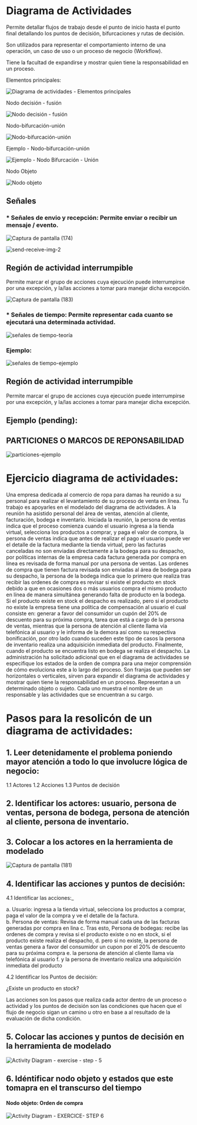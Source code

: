 # Diagrama de Actividades

Permite detallar flujos de trabajo desde el punto de inicio hasta el punto final detallando los puntos
de decisión, bifurcaciones y rutas de decisión.

Son utilizados para representar el comportamiento interno de una operación, un caso de uso o un 
proceso de negocio (Workflow).

Tiene la facultad de expandirse y mostrar quien tiene la responsabilidad en un proceso. 

Elementos principales:

![Diagrama de actividades - Elementos principales](https://github.com/luislopez-dev/UML/assets/48783255/49f74b26-9bbc-4b26-8aae-2eb641009029)

Nodo decisión - fusión

![Nodo decisión - fusión](https://github.com/luislopez-dev/UML/assets/48783255/9d9589bb-55f7-4201-ae20-612306153561)

Nodo-bifurcación-unión

![Nodo-bifurcación-unión](https://github.com/luislopez-dev/UML/assets/48783255/d63514fd-fecb-4444-8d7f-dccb1aa23937)

Ejemplo - Nodo-bifurcación-unión

![Ejemplo - Nodo Bifurcación - Unión](https://github.com/luislopez-dev/UML/assets/48783255/94d26688-d0ad-4510-9de4-5af1601d9c0c)

Nodo Objeto

![Nodo objeto](https://github.com/luislopez-dev/UML/assets/48783255/28fc0f8e-6d75-4c49-ac4f-28cd027bb32f)

## Señales

### * Señales de envio y recepción: Permite enviar o recibir un mensaje / evento.

![Captura de pantalla (174)](https://github.com/luislopez-dev/UML/assets/48783255/89ac8afa-a8a7-4f8a-ab83-207d1bf0f662)

![send-receive-img-2](https://github.com/luislopez-dev/UML/assets/48783255/61724283-18ec-4c4d-b04d-b198f513832f)

## Región de actividad interrumpible

Permite marcar el grupo de acciones cuya ejecución puede interrumpirse por una excepción, 
y la/las acciones a tomar para manejar dicha excepción. 

![Captura de pantalla (183)](https://github.com/luislopez-dev/UML/assets/48783255/431a8e50-2f36-4831-92f2-1a01edddbd4f)

### * Señales de tiempo: Permite representar cada cuanto se ejecutará una determinada actividad.

![señales de tiempo-teoría](https://github.com/luislopez-dev/UML/assets/48783255/320f543f-bc07-4012-8c14-023cba491288)

### Ejemplo:

![señales de tiempo-ejemplo](https://github.com/luislopez-dev/UML/assets/48783255/ec4ebb5c-d3bc-4d32-b37f-44431d862306)

## Región de actividad interrumpible

Permite marcar el grupo de acciones cuya ejecución puede interrumpirse por una excepción, 
y la/las acciones a tomar para manejar dicha excepción. 

## Ejemplo (pending):

## PARTICIONES O MARCOS DE REPONSABILIDAD

﻿![particiones-ejemplo](https://github.com/luislopez-dev/UML/assets/48783255/4b7d02d0-9c07-43f7-99da-54312ce92ca0)

# Ejercicio diagrama de actividades:

Una empresa dedicada al comercio de ropa para damas ha reunido a su personal para realizar el levantamiento de su proceso de venta en línea. Tu trabajo es apoyarles en el modelado del diagrama de actividades. A la reunión ha asistido personal del área de ventas, atención al cliente, facturación, bodega e inventario.
Iniciada la reunión, la persona de ventas indica que el proceso comienza cuando el usuario ingresa a la tienda virtual, selecciona los productos a comprar, y paga el valor de compra, la persona de ventas indica que antes de realizar el pago el usuario puede ver el detalle de la factura mediante la tienda virtual, pero las facturas canceladas no son enviadas directamente a la bodega para su despacho, por políticas internas de la empresa cada factura generada por compra en línea es revisada de forma manual por una persona de ventas. Las ordenes de compra que tienen factura revisada son enviadas al área de bodega para su despacho, la persona de la bodega indica que lo primero que realiza tras recibir las ordenes de compra es revisar si existe el producto en stock debido a que en ocasiones dos o más usuarios compra el mismo producto en línea de manera simultánea generando falta de producto en la bodega. Si el producto existe en stock el despacho es realizado, pero si el producto no existe la empresa tiene una política de compensación al usuario el cual consiste en: generar a favor del consumidor un cupón del 20% de descuento para su próxima compra, tarea que está a cargo de la persona de ventas, mientras que la persona de atención al cliente llama vía telefónica al usuario y le informa de la demora así como su respectiva bonificación, por otro lado cuando suceden este tipo de casos la persona de inventario realiza una adquisición inmediata del producto. Finalmente, cuando el producto se encuentra listo en bodega se realiza el despacho.
La administración ha solicitado adicional que en el diagrama de actividades se especifique los estados de la orden de compra para una mejor comprensión de cómo evoluciona este a lo largo del proceso.
Son franjas que pueden ser horizontales o verticales, sirven para expandir el diagrama de actividades y mostrar quien tiene la 
responsabilidad en un proceso. Representan a un determinado objeto o sujeto. Cada uno muestra el nombre de un responsable 
y las actividades que se encuentran a su cargo.

# Pasos para la resolicón de un diagrama de actividades:

## 1. Leer detenidamente el problema poniendo mayor atención a todo lo que involucre lógica de negocio:

1.1 Actores
1.2 Acciones
1.3 Puntos de decisión

## 2. Identificar los actores: usuario, persona de ventas, persona de bodega, persona de atención al cliente, persona de inventario. 

## 3. Colocar a los actores en la herramienta de modelado

![Captura de pantalla (181)](https://github.com/luislopez-dev/UML/assets/48783255/3fcd6411-f719-4233-8a56-9d2434d11fdc)

## 4. Identificar las acciones y puntos de decisión:

4.1 Identificar las acciones:_

a. Usuario: ingresa a la tienda virtual, selecciona los productos a comprar, paga el valor de la compra y ve el detalle de la factura.  
b. Persona de ventas: Revisa de forma manual cada una de las facturas generadas por compra en lina
c. Tras esto, Persona de bodegas: recibe las ordenes de compra y revisa si el producto existe o no en stock, si el producto existe realiza el despacho, 
d. pero si no existe, la persona de ventas genera a favor del consumidor un cupon por el 20% de descuento para su próxima compra 
e. la persona de atención al cliente llama vía telefónica al usuario
f. y la persona de inventario realiza una adquisición inmediata del producto 

4.2 Identificar los Puntos de decisión: 

¿Existe un producto en stock?

Las acciones son los pasos que realiza cada actor dentro de un proceso o actividad y los puntos de decisión son las condiciones
que hacen que el flujo de negocio sigan un camino u otro en base a al resultado de la evaluación de dicha condición. 

## 5. Colocar las acciones y puntos de decisión en la herramienta de modelado

![Activity Diagram - exercise - step - 5](https://github.com/luislopez-dev/UML/assets/48783255/c33b7d1d-0196-439b-a309-8184856f5c79)

## 6. Idéntificar nodo objeto y estados que este tomapra en el transcurso del tiempo

#### Nodo objeto: Orden de compra

![Activity Diagram - EXERCICE- STEP 6](https://github.com/luislopez-dev/UML/assets/48783255/320a0f22-f135-4433-ab97-ea41ba1a7dd8)


